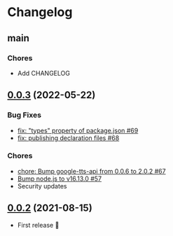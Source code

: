 # Changelog

## main

### Chores

- Add CHANGELOG

## [0.0.3](https://github.com/inouetakuya/google-nest-notifier/compare/v0.0.2...v0.0.3) (2022-05-22)

### Bug Fixes

- [fix: "types" property of package.json #69](https://github.com/inouetakuya/google-nest-notifier/pull/69)
- [fix: publishing declaration files #68](https://github.com/inouetakuya/google-nest-notifier/pull/68)

### Chores

- [chore: Bump google-tts-api from 0.0.6 to 2.0.2 #67](https://github.com/inouetakuya/google-nest-notifier/pull/67)
- [Bump node.js to v16.13.0 #57](https://github.com/inouetakuya/google-nest-notifier/pull/57)
- Security updates

## [0.0.2](https://github.com/inouetakuya/google-nest-notifier/tree/v0.0.2) (2021-08-15)

- First release :tada:
